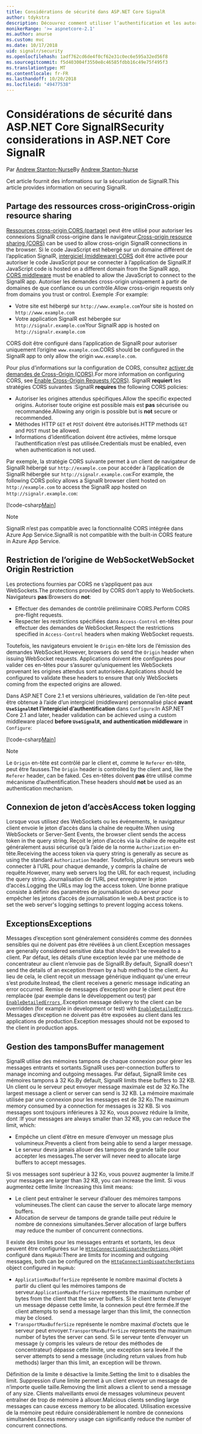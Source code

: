 ```yaml
---
title: Considérations de sécurité dans ASP.NET Core SignalR
author: tdykstra
description: Découvrez comment utiliser l’authentification et les autorisations dans ASP.NET Core SignalR.
monikerRange: '>= aspnetcore-2.1'
ms.author: anurse
ms.custom: mvc
ms.date: 10/17/2018
uid: signalr/security
ms.openlocfilehash: 1adf762cd6de4f0cf62e31c0ec6e595a32ed56f8
ms.sourcegitcommit: f5d403004f3550e8c46585fdbb16c49e75f495f3
ms.translationtype: MT
ms.contentlocale: fr-FR
ms.lasthandoff: 10/20/2018
ms.locfileid: "49477538"
---
```

# <a name="security-considerations-in-aspnet-core-signalr"></a><span data-ttu-id="c8822-103">Considérations de sécurité dans ASP.NET Core SignalR</span><span class="sxs-lookup"><span data-stu-id="c8822-103">Security considerations in ASP.NET Core SignalR</span></span>

<span data-ttu-id="c8822-104">Par [Andrew Stanton-Nurse](https://twitter.com/anurse)</span><span class="sxs-lookup"><span data-stu-id="c8822-104">By [Andrew Stanton-Nurse](https://twitter.com/anurse)</span></span>

<span data-ttu-id="c8822-105">Cet article fournit des informations sur la sécurisation de SignalR.</span><span class="sxs-lookup"><span data-stu-id="c8822-105">This article provides information on securing SignalR.</span></span>

## <a name="cross-origin-resource-sharing"></a><span data-ttu-id="c8822-106">Partage des ressources cross-origin</span><span class="sxs-lookup"><span data-stu-id="c8822-106">Cross-origin resource sharing</span></span>

<span data-ttu-id="c8822-107">[Ressources cross-origin CORS (partage)](https://www.w3.org/TR/cors/) peut être utilisé pour autoriser les connexions SignalR cross-origine dans le navigateur.</span><span class="sxs-lookup"><span data-stu-id="c8822-107">[Cross-origin resource sharing (CORS)](https://www.w3.org/TR/cors/) can be used to allow cross-origin SignalR connections in the browser.</span></span> <span data-ttu-id="c8822-108">Si le code JavaScript est hébergé sur un domaine différent de l’application SignalR, [intergiciel (middleware) CORS](xref:security/cors) doit être activée pour autoriser le code JavaScript pour se connecter à l’application de SignalR.</span><span class="sxs-lookup"><span data-stu-id="c8822-108">If JavaScript code is hosted on a different domain from the SignalR app, [CORS middleware](xref:security/cors) must be enabled to allow the JavaScript to connect to the SignalR app.</span></span> <span data-ttu-id="c8822-109">Autoriser les demandes cross-origin uniquement à partir de domaines de que confiance ou un contrôle.</span><span class="sxs-lookup"><span data-stu-id="c8822-109">Allow cross-origin requests only from domains you trust or control.</span></span> <span data-ttu-id="c8822-110">Exemple :</span><span class="sxs-lookup"><span data-stu-id="c8822-110">For example:</span></span>

* <span data-ttu-id="c8822-111">Votre site est hébergé sur `http://www.example.com`</span><span class="sxs-lookup"><span data-stu-id="c8822-111">Your site is hosted on `http://www.example.com`</span></span>
* <span data-ttu-id="c8822-112">Votre application SignalR est hébergée sur `http://signalr.example.com`</span><span class="sxs-lookup"><span data-stu-id="c8822-112">Your SignalR app is hosted on `http://signalr.example.com`</span></span>

<span data-ttu-id="c8822-113">CORS doit être configuré dans l’application de SignalR pour autoriser uniquement l’origine `www.example.com`.</span><span class="sxs-lookup"><span data-stu-id="c8822-113">CORS should be configured in the SignalR app to only allow the origin `www.example.com`.</span></span>

<span data-ttu-id="c8822-114">Pour plus d’informations sur la configuration de CORS, consultez [activer de demandes de Cross-Origin (CORS)](xref:security/cors).</span><span class="sxs-lookup"><span data-stu-id="c8822-114">For more information on configuring CORS, see [Enable Cross-Origin Requests (CORS)](xref:security/cors).</span></span> <span data-ttu-id="c8822-115">SignalR **requiert** les stratégies CORS suivantes :</span><span class="sxs-lookup"><span data-stu-id="c8822-115">SignalR **requires** the following CORS policies:</span></span>

* <span data-ttu-id="c8822-116">Autoriser les origines attendus spécifiques.</span><span class="sxs-lookup"><span data-stu-id="c8822-116">Allow the specific expected origins.</span></span> <span data-ttu-id="c8822-117">Autoriser toute origine est possible mais est **pas** sécurisée ou recommandée.</span><span class="sxs-lookup"><span data-stu-id="c8822-117">Allowing any origin is possible but is **not** secure or recommended.</span></span>
* <span data-ttu-id="c8822-118">Méthodes HTTP `GET` et `POST` doivent être autorisés.</span><span class="sxs-lookup"><span data-stu-id="c8822-118">HTTP methods `GET` and `POST` must be allowed.</span></span>
* <span data-ttu-id="c8822-119">Informations d’identification doivent être activées, même lorsque l’authentification n’est pas utilisée.</span><span class="sxs-lookup"><span data-stu-id="c8822-119">Credentials must be enabled, even when authentication is not used.</span></span>

<span data-ttu-id="c8822-120">Par exemple, la stratégie CORS suivante permet à un client de navigateur de SignalR hébergé sur `http://example.com` pour accéder à l’application de SignalR hébergée sur `http://signalr.example.com`:</span><span class="sxs-lookup"><span data-stu-id="c8822-120">For example, the following CORS policy allows a SignalR browser client hosted on `http://example.com` to access the SignalR app hosted on `http://signalr.example.com`:</span></span>

[!code-csharp[Main](security/sample/Startup.cs?name=snippet1)]

> [!NOTE]
> <span data-ttu-id="c8822-121">SignalR n’est pas compatible avec la fonctionnalité CORS intégrée dans Azure App Service.</span><span class="sxs-lookup"><span data-stu-id="c8822-121">SignalR is not compatible with the built-in CORS feature in Azure App Service.</span></span>

## <a name="websocket-origin-restriction"></a><span data-ttu-id="c8822-122">Restriction de l’origine de WebSocket</span><span class="sxs-lookup"><span data-stu-id="c8822-122">WebSocket Origin Restriction</span></span>

<span data-ttu-id="c8822-123">Les protections fournies par CORS ne s’appliquent pas aux WebSockets.</span><span class="sxs-lookup"><span data-stu-id="c8822-123">The protections provided by CORS don't apply to WebSockets.</span></span> <span data-ttu-id="c8822-124">Navigateurs **pas**:</span><span class="sxs-lookup"><span data-stu-id="c8822-124">Browsers do **not**:</span></span>

* <span data-ttu-id="c8822-125">Effectuer des demandes de contrôle préliminaire CORS.</span><span class="sxs-lookup"><span data-stu-id="c8822-125">Perform CORS pre-flight requests.</span></span>
* <span data-ttu-id="c8822-126">Respecter les restrictions spécifiées dans `Access-Control` en-têtes pour effectuer des demandes de WebSocket.</span><span class="sxs-lookup"><span data-stu-id="c8822-126">Respect the restrictions specified in `Access-Control` headers when making WebSocket requests.</span></span>

<span data-ttu-id="c8822-127">Toutefois, les navigateurs envoient le `Origin` en-tête lors de l’émission des demandes WebSocket.</span><span class="sxs-lookup"><span data-stu-id="c8822-127">However, browsers do send the `Origin` header when issuing WebSocket requests.</span></span> <span data-ttu-id="c8822-128">Applications doivent être configurées pour valider ces en-têtes pour s’assurer qu’uniquement les WebSockets provenant les origines attendus sont autorisées.</span><span class="sxs-lookup"><span data-stu-id="c8822-128">Applications should be configured to validate these headers to ensure that only WebSockets coming from the expected origins are allowed.</span></span>

<span data-ttu-id="c8822-129">Dans ASP.NET Core 2.1 et versions ultérieures, validation de l’en-tête peut être obtenue à l’aide d’un intergiciel (middleware) personnalisé placé **avant `UseSignalR`et l’intergiciel d’authentification** dans `Configure`:</span><span class="sxs-lookup"><span data-stu-id="c8822-129">In ASP.NET Core 2.1 and later, header validation can be achieved using a custom middleware placed **before `UseSignalR`, and authentication middleware** in `Configure`:</span></span>

[!code-csharp[Main](security/sample/Startup.cs?name=snippet2)]

> [!NOTE]
> <span data-ttu-id="c8822-130">Le `Origin` en-tête est contrôlé par le client et, comme le `Referer` en-tête, peut être fausses.</span><span class="sxs-lookup"><span data-stu-id="c8822-130">The `Origin` header is controlled by the client and, like the `Referer` header, can be faked.</span></span> <span data-ttu-id="c8822-131">Ces en-têtes doivent **pas** être utilisé comme mécanisme d’authentification.</span><span class="sxs-lookup"><span data-stu-id="c8822-131">These headers should **not** be used as an authentication mechanism.</span></span>

## <a name="access-token-logging"></a><span data-ttu-id="c8822-132">Connexion de jeton d’accès</span><span class="sxs-lookup"><span data-stu-id="c8822-132">Access token logging</span></span>

<span data-ttu-id="c8822-133">Lorsque vous utilisez des WebSockets ou les événements, le navigateur client envoie le jeton d’accès dans la chaîne de requête.</span><span class="sxs-lookup"><span data-stu-id="c8822-133">When using WebSockets or Server-Sent Events, the browser client sends the access token in the query string.</span></span> <span data-ttu-id="c8822-134">Reçoit le jeton d’accès via la chaîne de requête est généralement aussi sécurisé qu’à l’aide de la norme `Authorization` en-tête.</span><span class="sxs-lookup"><span data-stu-id="c8822-134">Receiving the access token via query string is generally as secure as using the standard `Authorization` header.</span></span> <span data-ttu-id="c8822-135">Toutefois, plusieurs serveurs web connecter à l’URL pour chaque demande, y compris la chaîne de requête.</span><span class="sxs-lookup"><span data-stu-id="c8822-135">However, many web servers log the URL for each request, including the query string.</span></span> <span data-ttu-id="c8822-136">Journalisation de l’URL peut enregistrer le jeton d’accès.</span><span class="sxs-lookup"><span data-stu-id="c8822-136">Logging the URLs may log the access token.</span></span> <span data-ttu-id="c8822-137">Une bonne pratique consiste à définir des paramètres de journalisation du serveur pour empêcher les jetons d’accès de journalisation le web.</span><span class="sxs-lookup"><span data-stu-id="c8822-137">A best practice is to set the web server's logging settings to prevent logging access tokens.</span></span>

## <a name="exceptions"></a><span data-ttu-id="c8822-138">Exceptions</span><span class="sxs-lookup"><span data-stu-id="c8822-138">Exceptions</span></span>

<span data-ttu-id="c8822-139">Messages d’exception sont généralement considérés comme des données sensibles qui ne doivent pas être révélées à un client.</span><span class="sxs-lookup"><span data-stu-id="c8822-139">Exception messages are generally considered sensitive data that shouldn't be revealed to a client.</span></span> <span data-ttu-id="c8822-140">Par défaut, les détails d’une exception levée par une méthode de concentrateur au client n’envoie pas de SignalR.</span><span class="sxs-lookup"><span data-stu-id="c8822-140">By default, SignalR doesn't send the details of an exception thrown by a hub method to the client.</span></span> <span data-ttu-id="c8822-141">Au lieu de cela, le client reçoit un message générique indiquant qu'une erreur s’est produite.</span><span class="sxs-lookup"><span data-stu-id="c8822-141">Instead, the client receives a generic message indicating an error occurred.</span></span> <span data-ttu-id="c8822-142">Remise de messages d’exception pour le client peut être remplacée (par exemple dans le développement ou test) par [ `EnableDetailedErrors` ](xref:signalr/configuration#configure-server-options).</span><span class="sxs-lookup"><span data-stu-id="c8822-142">Exception message delivery to the client can be overridden (for example in development or test) with [`EnableDetailedErrors`](xref:signalr/configuration#configure-server-options).</span></span> <span data-ttu-id="c8822-143">Messages d’exception ne doivent pas être exposées au client dans les applications de production.</span><span class="sxs-lookup"><span data-stu-id="c8822-143">Exception messages should not be exposed to the client in production apps.</span></span>

## <a name="buffer-management"></a><span data-ttu-id="c8822-144">Gestion des tampons</span><span class="sxs-lookup"><span data-stu-id="c8822-144">Buffer management</span></span>

<span data-ttu-id="c8822-145">SignalR utilise des mémoires tampons de chaque connexion pour gérer les messages entrants et sortants.</span><span class="sxs-lookup"><span data-stu-id="c8822-145">SignalR uses per-connection buffers to manage incoming and outgoing messages.</span></span> <span data-ttu-id="c8822-146">Par défaut, SignalR limite ces mémoires tampons à 32 Ko.</span><span class="sxs-lookup"><span data-stu-id="c8822-146">By default, SignalR limits these buffers to 32 KB.</span></span> <span data-ttu-id="c8822-147">Un client ou le serveur peut envoyer message maximale est de 32 Ko.</span><span class="sxs-lookup"><span data-stu-id="c8822-147">The largest message a client or server can send is 32 KB.</span></span> <span data-ttu-id="c8822-148">La mémoire maximale utilisée par une connexion pour les messages est de 32 Ko.</span><span class="sxs-lookup"><span data-stu-id="c8822-148">The maximum memory consumed by a connection for messages is 32 KB.</span></span> <span data-ttu-id="c8822-149">Si vos messages sont toujours inférieures à 32 Ko, vous pouvez réduire la limite, dont :</span><span class="sxs-lookup"><span data-stu-id="c8822-149">If your messages are always smaller than 32 KB, you can reduce the limit, which:</span></span>

* <span data-ttu-id="c8822-150">Empêche un client d’être en mesure d’envoyer un message plus volumineux.</span><span class="sxs-lookup"><span data-stu-id="c8822-150">Prevents a client from being able to send a larger message.</span></span>
* <span data-ttu-id="c8822-151">Le serveur devra jamais allouer des tampons de grande taille pour accepter les messages.</span><span class="sxs-lookup"><span data-stu-id="c8822-151">The server will never need to allocate large buffers to accept messages.</span></span>

<span data-ttu-id="c8822-152">Si vos messages sont supérieur à 32 Ko, vous pouvez augmenter la limite.</span><span class="sxs-lookup"><span data-stu-id="c8822-152">If your messages are larger than 32 KB, you can increase the limit.</span></span> <span data-ttu-id="c8822-153">Si vous augmentez cette limite :</span><span class="sxs-lookup"><span data-stu-id="c8822-153">Increasing this limit means:</span></span>

* <span data-ttu-id="c8822-154">Le client peut entraîner le serveur d’allouer des mémoires tampons volumineuses.</span><span class="sxs-lookup"><span data-stu-id="c8822-154">The client can cause the server to allocate large memory buffers.</span></span>
* <span data-ttu-id="c8822-155">Allocation de serveur de tampons de grande taille peut réduire le nombre de connexions simultanées.</span><span class="sxs-lookup"><span data-stu-id="c8822-155">Server allocation of large buffers may reduce the number of concurrent connections.</span></span>

<span data-ttu-id="c8822-156">Il existe des limites pour les messages entrants et sortants, les deux peuvent être configurées sur le [ `HttpConnectionDispatcherOptions` ](xref:signalr/configuration#configure-server-options) objet configuré dans `MapHub`:</span><span class="sxs-lookup"><span data-stu-id="c8822-156">There are limits for incoming and outgoing messages, both can be configured on the [`HttpConnectionDispatcherOptions`](xref:signalr/configuration#configure-server-options) object configured in `MapHub`:</span></span>

* <span data-ttu-id="c8822-157">`ApplicationMaxBufferSize` représente le nombre maximal d’octets à partir du client qui les mémoires tampons de serveur.</span><span class="sxs-lookup"><span data-stu-id="c8822-157">`ApplicationMaxBufferSize` represents the maximum number of bytes from the client that the server buffers.</span></span> <span data-ttu-id="c8822-158">Si le client tente d’envoyer un message dépasse cette limite, la connexion peut être fermée.</span><span class="sxs-lookup"><span data-stu-id="c8822-158">If the client attempts to send a message larger than this limit, the connection may be closed.</span></span>
* <span data-ttu-id="c8822-159">`TransportMaxBufferSize` représente le nombre maximal d’octets que le serveur peut envoyer.</span><span class="sxs-lookup"><span data-stu-id="c8822-159">`TransportMaxBufferSize` represents the maximum number of bytes the server can send.</span></span> <span data-ttu-id="c8822-160">Si le serveur tente d’envoyer un message (y compris les valeurs de retour des méthodes de concentrateur) dépasse cette limite, une exception sera levée.</span><span class="sxs-lookup"><span data-stu-id="c8822-160">If the server attempts to send a message (including return values from hub methods) larger than this limit, an exception will be thrown.</span></span>

<span data-ttu-id="c8822-161">Définition de la limite `0` désactive la limite.</span><span class="sxs-lookup"><span data-stu-id="c8822-161">Setting the limit to `0` disables the limit.</span></span> <span data-ttu-id="c8822-162">Suppression d’une limite permet à un client envoyer un message de n’importe quelle taille.</span><span class="sxs-lookup"><span data-stu-id="c8822-162">Removing the limit allows a client to send a message of any size.</span></span> <span data-ttu-id="c8822-163">Clients malveillants envoi de messages volumineux peuvent entraîner de trop de mémoire à allouer.</span><span class="sxs-lookup"><span data-stu-id="c8822-163">Malicious clients sending large messages can cause excess memory to be allocated.</span></span> <span data-ttu-id="c8822-164">Utilisation excessive de la mémoire peut réduire considérablement le nombre de connexions simultanées.</span><span class="sxs-lookup"><span data-stu-id="c8822-164">Excess memory usage can significantly reduce the number of concurrent connections.</span></span>
